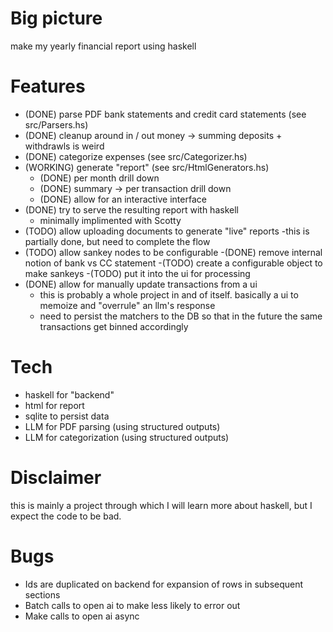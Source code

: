 # Big picture

make my yearly financial report using haskell

# Features

- (DONE) parse PDF bank statements and credit card statements (see src/Parsers.hs)
- (DONE) cleanup around in / out money -> summing deposits + withdrawls is weird
- (DONE) categorize expenses (see src/Categorizer.hs)
- (WORKING) generate "report" (see src/HtmlGenerators.hs)
  - (DONE) per month drill down
  - (DONE) summary -> per transaction drill down
  - (DONE) allow for an interactive interface
- (DONE) try to serve the resulting report with haskell
  - minimally implimented with Scotty
- (TODO) allow uploading documents to generate "live" reports
  -this is partially done, but need to complete the flow
- (TODO) allow sankey nodes to be configurable
  -(DONE) remove internal notion of bank vs CC statement
  -(TODO) create a configurable object to make sankeys
  -(TODO) put it into the ui for processing
- (DONE) allow for manually update transactions from a ui
  - this is probably a whole project in and of itself. basically a ui to memoize and "overrule" an llm's response
  - need to persist the matchers to the DB so that in the future the same transactions get binned accordingly

# Tech

- haskell for "backend"
- html for report
- sqlite to persist data
- LLM for PDF parsing (using structured outputs)
- LLM for categorization (using structured outputs)

# Disclaimer

this is mainly a project through which I will learn more about haskell, but I expect the code to be bad.

# Bugs

- Ids are duplicated on backend for expansion of rows in subsequent sections
- Batch calls to open ai to make less likely to error out
- Make calls to open ai async
